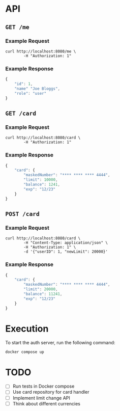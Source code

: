 # API

## `GET /me`

### Example Request

```
curl http://localhost:8080/me \
        -H "Authorization: 1"
```

### Example Response

```javascript
{
    "id": 1,
    "name" "Joe Bloggs",
    "role": "user"
}
```

## `GET /card`

### Example Request

```
curl http://localhost:8080/card \
        -H "Authorization: 1"
```

### Example Response

```javascript
{
    "card": {
        "maskedNumber": "**** **** **** 4444",
        "limit": 10000,
        "balance": 1241,
        "exp": "12/23"
    }
}
```

## `POST /card`

### Example Request

```
curl http://localhost:8080/card \
        -H "Content-Type: application/json" \
        -H "Authorization: 1" \
        -d '{"userID": 1, "newLimit": 20000}'
```

### Example Response

```javascript
{
    "card": {
        "maskedNumber": "**** **** **** 4444",
        "limit": 20000,
        "balance": 11241,
        "exp": "12/23"
    }
}
```

# Execution

To start the auth server, run the following command:

    docker compose up

# TODO

- [ ] Run tests in Docker compose
- [ ] Use card repository for card handler
- [ ] Implement limit change API
- [ ] Think about different currencies